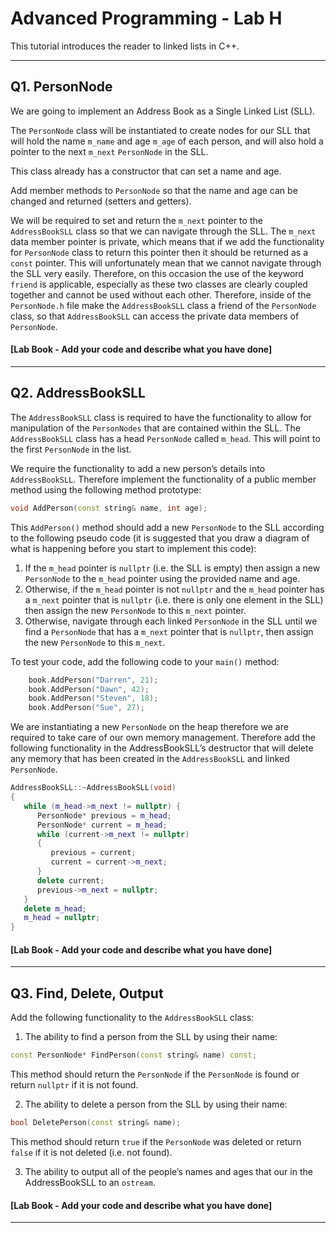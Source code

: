# Advanced Programming - Lab H

This tutorial introduces the reader to linked lists in C++.

---

## Q1. PersonNode

We are going to implement an Address Book as a Single Linked List (SLL).

The `PersonNode` class will be instantiated to create nodes for our SLL that will hold the name `m_name` and age `m_age` of each person, and will also hold a pointer to the next `m_next` `PersonNode` in the SLL.

This class already has a constructor that can set a name and age.

Add member methods to `PersonNode` so that the name and age can be changed and returned (setters and getters).

We will be required to set and return the `m_next` pointer to the `AddressBookSLL` class so that we can navigate through the SLL.  The `m_next` data member pointer is private, which means that if we add the functionality for `PersonNode` class to return this pointer then it should be returned as a `const` pointer.  This will unfortunately mean that we cannot navigate through the SLL very easily.  Therefore, on this occasion the use of the keyword `friend` is applicable, especially as these two classes are clearly coupled together and cannot be used without each other.  Therefore, inside of the `PersonNode.h` file make the `AddressBookSLL` class a friend of the `PersonNode` class, so that `AddressBookSLL` can access the private data members of `PersonNode`.

#### [Lab Book - Add your code and describe what you have done]

---

## Q2. AddressBookSLL

The `AddressBookSLL` class is required to have the functionality to allow for manipulation of the `PersonNodes` that are contained within the SLL.  The `AddressBookSLL` class has a head `PersonNode` called `m_head`.  This will point to the first `PersonNode` in the list.

We require the functionality to add a new person’s details into  `AddressBookSLL`.  Therefore implement the functionality of a public member method using the following method prototype:

```c++
void AddPerson(const string& name, int age);
``` 

This `AddPerson()` method should add a new `PersonNode` to the SLL according to the following pseudo code (it is suggested that you draw a diagram of what is happening before you start to implement this code):

1. If the `m_head` pointer is `nullptr` (i.e. the SLL is empty) then assign a new `PersonNode` to the `m_head` pointer using the provided name and age.
2. Otherwise, if the `m_head` pointer is not `nullptr` and the `m_head` pointer has a `m_next` pointer that is `nullptr` (i.e. there is only one element in the SLL) then assign the new `PersonNode` to this `m_next` pointer.
3. Otherwise, navigate through each linked `PersonNode` in the SLL until we find a `PersonNode` that has a `m_next` pointer that is `nullptr`, then assign the new `PersonNode` to this `m_next`. 

To test your code, add the following code to your `main()` method:
```c++
	book.AddPerson("Darren", 21);
	book.AddPerson("Dawn", 42);
	book.AddPerson("Steven", 18);
	book.AddPerson("Sue", 27);
```

We are instantiating a new `PersonNode` on the heap therefore we are required to take care of our own memory management.  Therefore add the following functionality in the AddressBookSLL’s destructor that will delete any memory that has been created in the `AddressBookSLL` and linked `PersonNode`.

```c++
AddressBookSLL::~AddressBookSLL(void)
{
   while (m_head->m_next != nullptr) {
      PersonNode* previous = m_head;
      PersonNode* current = m_head;
      while (current->m_next != nullptr)
      {
         previous = current;
         current = current->m_next;
      }
      delete current;
      previous->m_next = nullptr;
   }
   delete m_head;
   m_head = nullptr;
}
```

#### [Lab Book - Add your code and describe what you have done]

---

## Q3. Find, Delete, Output

Add the following functionality to the `AddressBookSLL` class:

1. The ability to find a person from the SLL by using their name:

```c++
const PersonNode* FindPerson(const string& name) const;
```

This method should return the `PersonNode` if the `PersonNode` is found or return `nullptr` if it is not found.

2. The ability to delete a person from the SLL by using their name:

```c++
bool DeletePerson(const string& name);
```

This method should return `true` if the `PersonNode` was deleted or return `false` if it is not deleted (i.e. not found).

3. The ability to output all of the people’s names and ages that our in the AddressBookSLL to an `ostream`.

#### [Lab Book - Add your code and describe what you have done]

---
